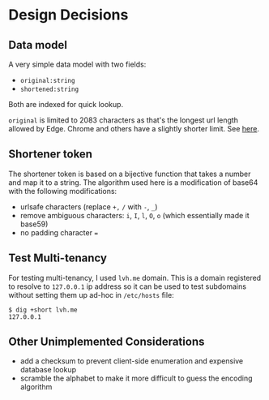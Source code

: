 Design Decisions
================

Data model
----------

A very simple data model with two fields:
* `original:string`
* `shortened:string`

Both are indexed for quick lookup.

`original` is limited to 2083 characters as that's the longest url length allowed by Edge. Chrome and others have a slightly shorter limit. See [here](https://helpx.adobe.com/experience-manager/scene7/kb/base/is_protocol-_-forming_is/url-character-limit-get-requests.html).


Shortener token
---------------

The shortener token is based on a bijective function that takes a number and map it to a string. The algorithm used here is a modification of base64 with the following modifications:

* urlsafe characters (replace `+,` `/` with `-`, `_`)
* remove ambiguous characters: `i`, `I`, `l`, `O`, `o` (which essentially made it base59)
* no padding character `=`

Test Multi-tenancy
------------------

For testing multi-tenancy, I used `lvh.me` domain. This is a domain registered to resolve to `127.0.0.1` ip address so it can be used to test subdomains without setting them up ad-hoc in `/etc/hosts` file:

    $ dig +short lvh.me
    127.0.0.1

Other Unimplemented Considerations
----------------------------------

* add a checksum to prevent client-side enumeration and expensive database lookup
* scramble the alphabet to make it more difficult to guess the encoding algorithm
